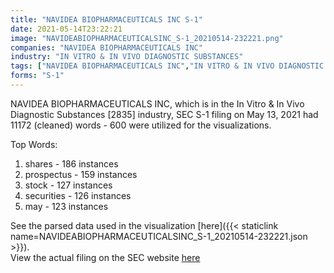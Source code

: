 ```yaml
---
title: "NAVIDEA BIOPHARMACEUTICALS INC S-1"
date: 2021-05-14T23:22:21
image: "NAVIDEABIOPHARMACEUTICALSINC_S-1_20210514-232221.png"
companies: "NAVIDEA BIOPHARMACEUTICALS INC"
industry: "IN VITRO & IN VIVO DIAGNOSTIC SUBSTANCES"
tags: ["NAVIDEA BIOPHARMACEUTICALS INC","IN VITRO & IN VIVO DIAGNOSTIC SUBSTANCES","05-13-2021","S-1"]
forms: "S-1"
---
```

NAVIDEA BIOPHARMACEUTICALS INC, which is in the In Vitro & In Vivo Diagnostic Substances [2835] industry, SEC S-1 filing on May 13, 2021 had 11172 (cleaned) words - 600 were utilized for the visualizations.

Top Words:
1. shares - 186 instances
2. prospectus - 159 instances
3. stock - 127 instances
4. securities - 126 instances
5. may - 123 instances


See the parsed data used in the visualization [here]({{< staticlink name=NAVIDEABIOPHARMACEUTICALSINC_S-1_20210514-232221.json >}}).  
View the actual filing on the SEC website [here](https://www.sec.gov/Archives/edgar/data/810509/0001437749-21-012089.txt)